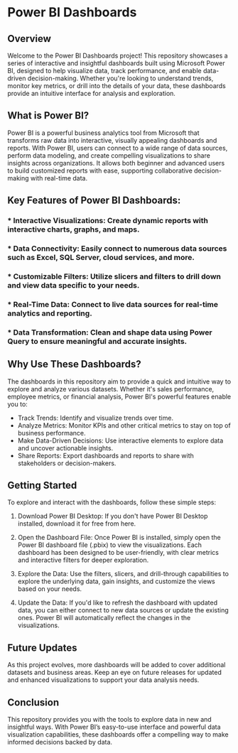 # Power BI Dashboards
## Overview
Welcome to the Power BI Dashboards project! This repository showcases a series of interactive and insightful dashboards built using Microsoft Power BI, designed to help visualize data, track performance, and enable data-driven decision-making. Whether you're looking to understand trends, monitor key metrics, or drill into the details of your data, these dashboards provide an intuitive interface for analysis and exploration.

## What is Power BI?
Power BI is a powerful business analytics tool from Microsoft that transforms raw data into interactive, visually appealing dashboards and reports. With Power BI, users can connect to a wide range of data sources, perform data modeling, and create compelling visualizations to share insights across organizations. It allows both beginner and advanced users to build customized reports with ease, supporting collaborative decision-making with real-time data.

## Key Features of Power BI Dashboards:
### * Interactive Visualizations: Create dynamic reports with interactive charts, graphs, and maps.
### * Data Connectivity: Easily connect to numerous data sources such as Excel, SQL Server, cloud services, and more.
### * Customizable Filters: Utilize slicers and filters to drill down and view data specific to your needs.
### * Real-Time Data: Connect to live data sources for real-time analytics and reporting.
### * Data Transformation: Clean and shape data using Power Query to ensure meaningful and accurate insights.

## Why Use These Dashboards?
The dashboards in this repository aim to provide a quick and intuitive way to explore and analyze various datasets. Whether it's sales performance, employee metrics, or financial analysis, Power BI's powerful features enable you to:

* Track Trends: Identify and visualize trends over time.
* Analyze Metrics: Monitor KPIs and other critical metrics to stay on top of business performance.
* Make Data-Driven Decisions: Use interactive elements to explore data and uncover actionable insights.
* Share Reports: Export dashboards and reports to share with stakeholders or decision-makers.
  
## Getting Started
To explore and interact with the dashboards, follow these simple steps:

1. Download Power BI Desktop: If you don't have Power BI Desktop installed, download it for free from here.

2. Open the Dashboard File: Once Power BI is installed, simply open the Power BI dashboard file (.pbix) to view the visualizations. Each dashboard has been designed to be user-friendly, with clear metrics and interactive filters for deeper exploration.

3. Explore the Data: Use the filters, slicers, and drill-through capabilities to explore the underlying data, gain insights, and customize the views based on your needs.

4. Update the Data: If you'd like to refresh the dashboard with updated data, you can either connect to new data sources or update the existing ones. Power BI will automatically reflect the changes in the visualizations.

## Future Updates
As this project evolves, more dashboards will be added to cover additional datasets and business areas. Keep an eye on future releases for updated and enhanced visualizations to support your data analysis needs.

## Conclusion
This repository provides you with the tools to explore data in new and insightful ways. With Power BI’s easy-to-use interface and powerful data visualization capabilities, these dashboards offer a compelling way to make informed decisions backed by data.
